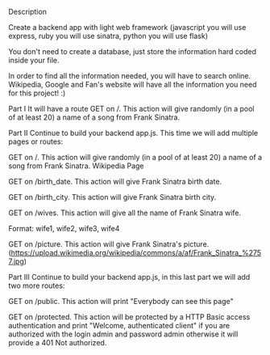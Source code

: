 Description


Create a backend app with light web framework (javascript you will use express, ruby you will use sinatra, python you will use flask)

You don't need to create a database, just store the information hard coded inside your file.

In order to find all the information needed, you will have to search online. Wikipedia, Google and Fan's website will have all the information you need for this project! :)

Part I
It will have a route GET on /. This action will give randomly (in a pool of at least 20) a name of a song from Frank Sinatra.

Part II
Continue to build your backend app.js.
This time we will add multiple pages or routes:

GET on /. This action will give randomly (in a pool of at least 20) a name of a song from Frank Sinatra.
Wikipedia Page

GET on /birth_date. This action will give Frank Sinatra birth date.

GET on /birth_city. This action will give Frank Sinatra birth city.

GET on /wives. This action will give all the name of Frank Sinatra wife.

Format:
wife1, wife2, wife3, wife4

GET on /picture. This action will give Frank Sinatra's picture.
(https://upload.wikimedia.org/wikipedia/commons/a/af/Frank_Sinatra_%2757.jpg)

Part III
Continue to build your backend app.js, in this last part we will add two more routes:

GET on /public. This action will print "Everybody can see this page"

GET on /protected. This action will be protected by a HTTP Basic access authentication and print "Welcome, authenticated client" if you are authorized with the login admin and password admin otherwise it will provide a 401 Not authorized.
